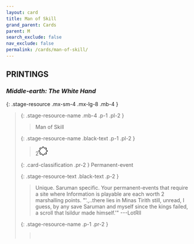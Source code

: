 ```yaml
---
layout: card
title: Man of Skill
grand_parent: Cards
parent: M
search_exclude: false
nav_exclude: false
permalink: /cards/man-of-skill/
---
```


## PRINTINGS


### _Middle-earth: The White Hand_

{: .stage-resource .mx-sm-4 .mx-lg-8 .mb-4 }
> {: .stage-resource-name .mb-4 .p-1 .pl-2 }
> > <div class="card-mp"></div>
> > <div class="card-name">Man of Skill</div>
>
> {: .stage-resource-name .black-text .p-1 .pl-2 }
> > 2![](/assets/images/stage-point.svg)
>
> {: .card-classification .pr-2 }
> Permanent-event
>
> {: .stage-resource-text .black-text .p-2 }
> > Unique. Saruman specific. Your permanent-events that require a site where Information is playable are each worth 2 marshalling points.  "'.,..there lies in Minas Tirith still, unread, I guess, by any save Saruman and myself since the kings failed, a scroll that Isildur made himself.'" ---LotRII 
> 
> {: .stage-resource-name .p-1 .pr-2 }
> > <div class="card-shield"></div>
> > <div class="card-corruption">&nbsp;</div>
